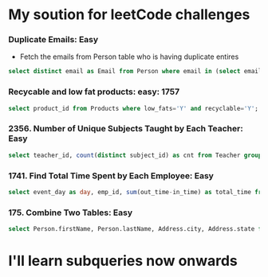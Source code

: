 # My soution for leetCode challenges

### Duplicate Emails: Easy
- Fetch the emails from Person table who is having duplicate entires 
```sql
select distinct email as Email from Person where email in (select email from Person group by email having count(*)> 1);
```
### Recycable and low fat products: easy: 1757
```sql
select product_id from Products where low_fats='Y' and recyclable='Y';
```
### 2356. Number of Unique Subjects Taught by Each Teacher: Easy
```sql
select teacher_id, count(distinct subject_id) as cnt from Teacher group by teacher_id;
```
### 1741. Find Total Time Spent by Each Employee: Easy
```sql
select event_day as day, emp_id, sum(out_time-in_time) as total_time from Employees group by event_day,emp_id;
```
### 175. Combine Two Tables: Easy
```sql
select Person.firstName, Person.lastName, Address.city, Address.state from Person left join Address on Person.personId=Address.personId;
```
# I'll learn subqueries now onwards
